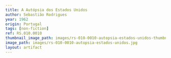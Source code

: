 ```yaml
---
title: A Autópsia dos Estados Unidos
author: Sebastião Rodrigues
year: 1962
origin: Portugal
tags: [non-fiction]
ref: RS.010.0010
thumbnail_image_path: images/rs-010-0010-autopsia-estados-unidos-thumbnail.jpg
image_path: images/rs-010-0010-autopsia-estados-unidos.jpg
layout: artifact
---
```

